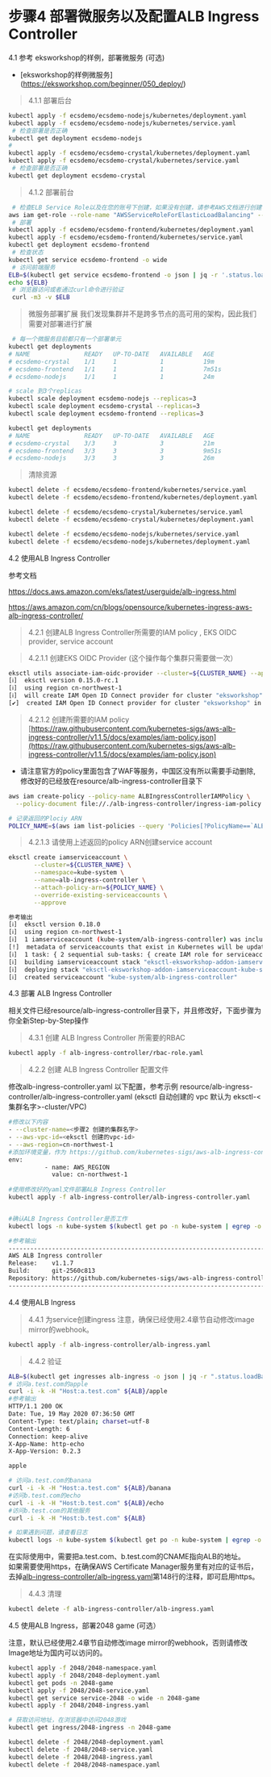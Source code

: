 # 步骤4 部署微服务以及配置ALB Ingress Controller

4.1 参考 eksworkshop的样例，部署微服务 (可选)
* [eksworkshop的样例微服务] (https://eksworkshop.com/beginner/050_deploy/)


> 4.1.1 部署后台
```bash
kubectl apply -f ecsdemo/ecsdemo-nodejs/kubernetes/deployment.yaml
kubectl apply -f ecsdemo/ecsdemo-nodejs/kubernetes/service.yaml
 # 检查部署是否正确
kubectl get deployment ecsdemo-nodejs
#
kubectl apply -f ecsdemo/ecsdemo-crystal/kubernetes/deployment.yaml
kubectl apply -f ecsdemo/ecsdemo-crystal/kubernetes/service.yaml
 # 检查部署是否正确
kubectl get deployment ecsdemo-crystal
```

> 4.1.2 部署前台
```bash
 # 检查ELB Service Role以及在您的账号下创建，如果没有创建，请参考AWS文档进行创建
aws iam get-role --role-name "AWSServiceRoleForElasticLoadBalancing" --region ${AWS_REGION}
 # 部署
kubectl apply -f ecsdemo/ecsdemo-frontend/kubernetes/deployment.yaml
kubectl apply -f ecsdemo/ecsdemo-frontend/kubernetes/service.yaml
kubectl get deployment ecsdemo-frontend
 # 检查状态
kubectl get service ecsdemo-frontend -o wide
 # 访问前端服务
ELB=$(kubectl get service ecsdemo-frontend -o json | jq -r '.status.loadBalancer.ingress[].hostname')
echo ${ELB}
 # 浏览器访问或者通过curl命令进行验证
 curl -m3 -v $ELB
```

> 微服务部署扩展
我们发现集群并不是跨多节点的高可用的架构，因此我们需要对部署进行扩展

```bash
 # 每一个微服务目前都只有一个部署单元
kubectl get deployments
# NAME               READY   UP-TO-DATE   AVAILABLE   AGE
# ecsdemo-crystal    1/1     1            1           19m
# ecsdemo-frontend   1/1     1            1           7m51s
# ecsdemo-nodejs     1/1     1            1           24m

# scale 到3个replicas
kubectl scale deployment ecsdemo-nodejs --replicas=3
kubectl scale deployment ecsdemo-crystal --replicas=3
kubectl scale deployment ecsdemo-frontend --replicas=3

kubectl get deployments
# NAME               READY   UP-TO-DATE   AVAILABLE   AGE
# ecsdemo-crystal    3/3     3            3           21m
# ecsdemo-frontend   3/3     3            3           9m51s
# ecsdemo-nodejs     3/3     3            3           26m
```

> 清除资源
```bash
kubectl delete -f ecsdemo/ecsdemo-frontend/kubernetes/service.yaml
kubectl delete -f ecsdemo/ecsdemo-frontend/kubernetes/deployment.yaml

kubectl delete -f ecsdemo/ecsdemo-crystal/kubernetes/service.yaml
kubectl delete -f ecsdemo/ecsdemo-crystal/kubernetes/deployment.yaml

kubectl delete -f ecsdemo/ecsdemo-nodejs/kubernetes/service.yaml
kubectl delete -f ecsdemo/ecsdemo-nodejs/kubernetes/deployment.yaml
```

4.2 使用ALB Ingress Controller

参考文档 

https://docs.aws.amazon.com/eks/latest/userguide/alb-ingress.html

https://aws.amazon.com/cn/blogs/opensource/kubernetes-ingress-aws-alb-ingress-controller/

> 4.2.1 创建ALB Ingress Controller所需要的IAM policy , EKS OIDC provider, service account

> 4.2.1.1 创建EKS OIDC Provider (这个操作每个集群只需要做一次）

```bash
eksctl utils associate-iam-oidc-provider --cluster=${CLUSTER_NAME} --approve --region ${AWS_REGION}
[ℹ]  eksctl version 0.15.0-rc.1
[ℹ]  using region cn-northwest-1
[ℹ]  will create IAM Open ID Connect provider for cluster "eksworkshop" in "cn-northwest-1"
[✔]  created IAM Open ID Connect provider for cluster "eksworkshop" in "cn-northwest-1"
```

> 4.2.1.2 创建所需要的IAM policy
[https://raw.githubusercontent.com/kubernetes-sigs/aws-alb-ingress-controller/v1.1.5/docs/examples/iam-policy.json](https://raw.githubusercontent.com/kubernetes-sigs/aws-alb-ingress-controller/v1.1.5/docs/examples/iam-policy.json)
 * 请注意官方的policy里面包含了WAF等服务，中国区没有所以需要手动删除,修改好的已经放在resource/alb-ingress-controller目录下

```bash
aws iam create-policy --policy-name ALBIngressControllerIAMPolicy \
  --policy-document file://./alb-ingress-controller/ingress-iam-policy.json --region ${AWS_REGION}

# 记录返回的Plociy ARN
POLICY_NAME=$(aws iam list-policies --query 'Policies[?PolicyName==`ALBIngressControllerIAMPolicy`].Arn' --output text --region ${AWS_REGION})

```

>4.2.1.3 请使用上述返回的policy ARN创建service account

```bash
eksctl create iamserviceaccount \
       --cluster=${CLUSTER_NAME} \
       --namespace=kube-system \
       --name=alb-ingress-controller \
       --attach-policy-arn=${POLICY_NAME} \
       --override-existing-serviceaccounts \
       --approve

参考输出
[ℹ]  eksctl version 0.18.0
[ℹ]  using region cn-northwest-1
[ℹ]  1 iamserviceaccount (kube-system/alb-ingress-controller) was included (based on the include/exclude rules)
[!]  metadata of serviceaccounts that exist in Kubernetes will be updated, as --override-existing-serviceaccounts was set
[ℹ]  1 task: { 2 sequential sub-tasks: { create IAM role for serviceaccount "kube-system/alb-ingress-controller", create serviceaccount "kube-system/alb-ingress-controller" } }
[ℹ]  building iamserviceaccount stack "eksctl-eksworkshop-addon-iamserviceaccount-kube-system-alb-ingress-controller"
[ℹ]  deploying stack "eksctl-eksworkshop-addon-iamserviceaccount-kube-system-alb-ingress-controller"
[ℹ]  created serviceaccount "kube-system/alb-ingress-controller"
```



4.3 部署 ALB Ingress Controller

 相关文件已经resource/alb-ingress-controller目录下，并且修改好，下面步骤为你全新Step-by-Step操作

 >4.3.1 创建 ALB Ingress Controller 所需要的RBAC

 ```bash
 kubectl apply -f alb-ingress-controller/rbac-role.yaml
 
 ```

>4.2.2 创建 ALB Ingress Controller 配置文件

 修改alb-ingress-controller.yaml 以下配置，参考示例 resource/alb-ingress-controller/alb-ingress-controller.yaml
(eksctl 自动创建的 vpc 默认为 eksctl-<集群名字>-cluster/VPC)

  ```bash
  #修改以下内容
  - --cluster-name=<步骤2 创建的集群名字>
  - --aws-vpc-id=<eksctl 创建的vpc-id>   
  - --aws-region=cn-northwest-1
  #添加环境变量，作为 https://github.com/kubernetes-sigs/aws-alb-ingress-controller/issues/1180 的workaround
  env:
            - name: AWS_REGION
              value: cn-northwest-1
    
  #使用修改好的yaml文件部署ALB Ingress Controller
 kubectl apply -f alb-ingress-controller/alb-ingress-controller.yaml

 
 #确认ALB Ingress Controller是否工作
 kubectl logs -n kube-system $(kubectl get po -n kube-system | egrep -o alb-ingress[a-zA-Z0-9-]+)

 #参考输出
-------------------------------------------------------------------------------
  AWS ALB Ingress controller
  Release:    v1.1.7
  Build:      git-2560c813
  Repository: https://github.com/kubernetes-sigs/aws-alb-ingress-controller.git
-------------------------------------------------------------------------------

  ```


 4.4 使用ALB Ingress   
>4.4.1 为service创建ingress
注意，确保已经使用2.4章节自动修改image mirror的webhook。
```bash
kubectl apply -f alb-ingress-controller/alb-ingress.yaml
```

>4.4.2 验证

```bash
ALB=$(kubectl get ingresses alb-ingress -o json | jq -r ".status.loadBalancer.ingress[].hostname")
# 访问a.test.com的apple 
curl -i -k -H "Host:a.test.com" ${ALB}/apple
#参考输出
HTTP/1.1 200 OK
Date: Tue, 19 May 2020 07:36:50 GMT
Content-Type: text/plain; charset=utf-8
Content-Length: 6
Connection: keep-alive
X-App-Name: http-echo
X-App-Version: 0.2.3

apple

# 访问a.test.com的banana 
curl -i -k -H "Host:a.test.com" ${ALB}/banana
#访问b.test.com的echo
curl -i -k -H "Host:b.test.com" ${ALB}/echo
#访问b.test.com的其他服务
curl -i -k -H "Host:b.test.com" ${ALB}

# 如果遇到问题，请查看日志
kubectl logs -n kube-system $(kubectl get po -n kube-system | egrep -o alb-ingress[a-zA-Z0-9-]+)
```
在实际使用中，需要把a.test.com、b.test.com的CNAME指向ALB的地址。  
如果需要使用https，在确保AWS Certificate Manager服务里有对应的证书后，去掉[alb-ingress-controller/alb-ingress.yaml](alb-ingress-controller/alb-ingress.yaml)第148行的注释，即可启用https。
> 4.4.3 清理
```bash
kubectl delete -f alb-ingress-controller/alb-ingress.yaml
```

4.5 使用ALB Ingress，部署2048 game (可选）

注意，默认已经使用2.4章节自动修改image mirror的webhook，否则请修改Image地址为国内可以访问的。

```bash
kubectl apply -f 2048/2048-namespace.yaml
kubectl apply -f 2048/2048-deployment.yaml
kubectl get pods -n 2048-game
kubectl apply -f 2048/2048-service.yaml
kubectl get service service-2048 -o wide -n 2048-game
kubectl apply -f 2048/2048-ingress.yaml

# 获取访问地址，在浏览器中访问2048游戏
kubectl get ingress/2048-ingress -n 2048-game

kubectl delete -f 2048/2048-deployment.yaml
kubectl delete -f 2048/2048-service.yaml
kubectl delete -f 2048/2048-ingress.yaml
kubectl delete -f 2048/2048-namespace.yaml
```

